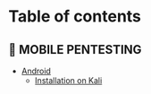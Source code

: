 # Table of contents

## 📱 MOBILE PENTESTING

* [Android](README.md)
  * [Installation on Kali](mobile-pentesting/android/installation-on-kali.md)
